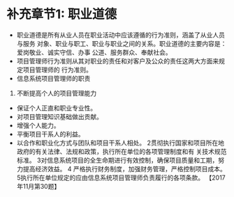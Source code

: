 
# 补充章节1: 职业道德
- 职业道德是所有从业人员在职业活动中应该遵循的行为准则，涵盖了从业人员与服务
对象、职业与职工、职业与职业之间的关系。职业道德的主要内容是：爱岗敬业、诚实守信、办事
公道、服务群众、奉献社会。
- 项目管理师行为准则从其对职业的责任和对客户及公众的责任这两大方面来规定项目管理师的
行为准则。
- 信息系统项目管理师的职责
1. 不断提高个人的项目管理能力
  + 保证个人正直和职业专业性。
  + 对项目管理知识基础做出贡献。
  + 增强个人能力。
  + 平衡项目干系人的利益。
  + 以合作和职业化方式与团队和项目干系人相处。
2贯彻执行国家和项目所在地政府的有关法律、法规和政策，执行所在单位的各项管理制度和有
关技术规范标准。
3对信息系统项目的全生命期进行有效控制，确保项目质量和工期，努力提高经济效益。
4 严格执行财务制度，加强财务管理，严格控制项目成本。
5执行所在单位规定的应由信息系统项目管理师负责履行的各项条款。
【2017年11月第30题】

